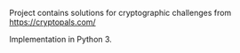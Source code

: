 Project contains solutions for cryptographic challenges from https://cryptopals.com/

Implementation in Python 3.